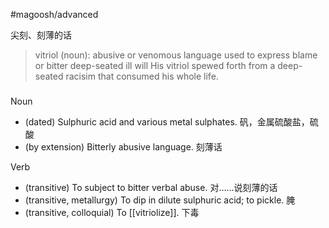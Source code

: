#magoosh/advanced

尖刻、刻薄的话

> vitriol (noun): abusive or venomous language used to express blame or bitter deep-seated ill will 
His vitriol spewed forth from a deep-seated racisim that consumed his whole life. 


###
###
Noun
- (dated) Sulphuric acid and various metal sulphates. 矾，金属硫酸盐，硫酸
- (by extension) Bitterly abusive language.  刻薄话

Verb
- (transitive) To subject to bitter verbal abuse. 对……说刻薄的话
- (transitive, metallurgy) To dip in dilute sulphuric acid; to pickle. 腌
- (transitive, colloquial) To [[vitriolize]].  下毒